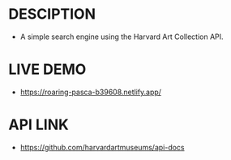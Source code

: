 # DESCIPTION
- A simple search engine using the Harvard Art Collection API.


# LIVE DEMO
- https://roaring-pasca-b39608.netlify.app/


# API LINK
- https://github.com/harvardartmuseums/api-docs
